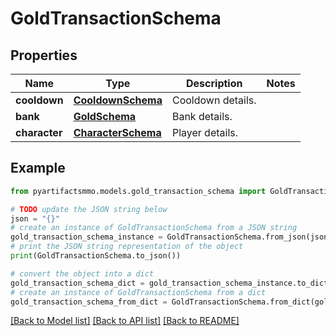 # GoldTransactionSchema


## Properties

Name | Type | Description | Notes
------------ | ------------- | ------------- | -------------
**cooldown** | [**CooldownSchema**](CooldownSchema.md) | Cooldown details. | 
**bank** | [**GoldSchema**](GoldSchema.md) | Bank details. | 
**character** | [**CharacterSchema**](CharacterSchema.md) | Player details. | 

## Example

```python
from pyartifactsmmo.models.gold_transaction_schema import GoldTransactionSchema

# TODO update the JSON string below
json = "{}"
# create an instance of GoldTransactionSchema from a JSON string
gold_transaction_schema_instance = GoldTransactionSchema.from_json(json)
# print the JSON string representation of the object
print(GoldTransactionSchema.to_json())

# convert the object into a dict
gold_transaction_schema_dict = gold_transaction_schema_instance.to_dict()
# create an instance of GoldTransactionSchema from a dict
gold_transaction_schema_from_dict = GoldTransactionSchema.from_dict(gold_transaction_schema_dict)
```
[[Back to Model list]](../README.md#documentation-for-models) [[Back to API list]](../README.md#documentation-for-api-endpoints) [[Back to README]](../README.md)


